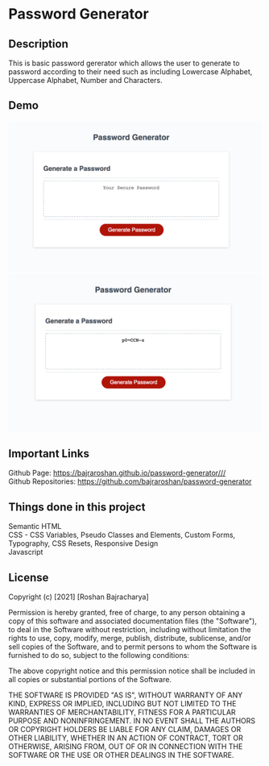 # Password Generator

## Description
This is basic password gererator which allows the user to generate to password according to their need such as including Lowercase Alphabet, Uppercase Alphabet, Number and Characters. 

## Demo
![Default Password Generator Page](https://github.com/bajraroshan/password-generator/blob/master/Assets/Password-Generator.png)
![Password Generator Page with Password](https://github.com/bajraroshan/password-generator/blob/master/Assets/Password-Generator-with-password.png)

## Important Links
Github Page: https://bajraroshan.github.io/password-generator///<br/>
Github Repositories: https://github.com/bajraroshan/password-generator

## Things done in this project
Semantic HTML<br/>
CSS - CSS Variables, Pseudo Classes and Elements, Custom Forms, Typography, CSS Resets, Responsive Design<br/>
Javascript

## License
Copyright (c) [2021] [Roshan Bajracharya]

Permission is hereby granted, free of charge, to any person obtaining a copy
of this software and associated documentation files (the "Software"), to deal
in the Software without restriction, including without limitation the rights
to use, copy, modify, merge, publish, distribute, sublicense, and/or sell
copies of the Software, and to permit persons to whom the Software is
furnished to do so, subject to the following conditions:

The above copyright notice and this permission notice shall be included in all
copies or substantial portions of the Software.

THE SOFTWARE IS PROVIDED "AS IS", WITHOUT WARRANTY OF ANY KIND, EXPRESS OR
IMPLIED, INCLUDING BUT NOT LIMITED TO THE WARRANTIES OF MERCHANTABILITY,
FITNESS FOR A PARTICULAR PURPOSE AND NONINFRINGEMENT. IN NO EVENT SHALL THE
AUTHORS OR COPYRIGHT HOLDERS BE LIABLE FOR ANY CLAIM, DAMAGES OR OTHER
LIABILITY, WHETHER IN AN ACTION OF CONTRACT, TORT OR OTHERWISE, ARISING FROM,
OUT OF OR IN CONNECTION WITH THE SOFTWARE OR THE USE OR OTHER DEALINGS IN THE
SOFTWARE.
